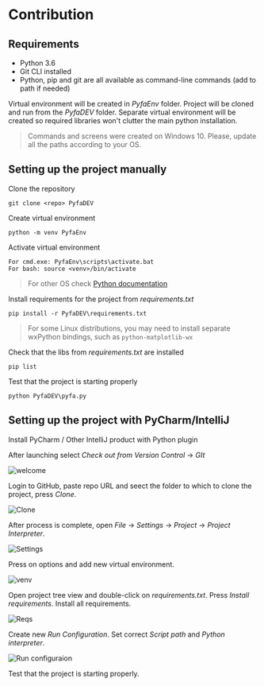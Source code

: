 # Contribution

## Requirements

- Python 3.6
- Git CLI installed
- Python, pip and git are all available as command-line commands (add to path if needed)

Virtual environment will be created in *PyfaEnv* folder. Project will be cloned and run from the *PyfaDEV* folder. Separate virtual environment will be created so required libraries won't clutter the main python installation.

> Commands and screens were created on Windows 10. Please, update all the paths according to your OS.

## Setting up the project manually

Clone the repository
```
git clone <repo> PyfaDEV
```

Create virtual environment
```
python -m venv PyfaEnv
```

Activate virtual environment

```
For cmd.exe: PyfaEnv\scripts\activate.bat
For bash: source <venv>/bin/activate
```
> For other OS check [Python documentation](https://docs.python.org/3/library/venv.html)

Install requirements for the project from *requirements.txt*
```
pip install -r PyfaDEV\requirements.txt
```
> For some Linux distributions, you may need to install separate wxPython bindings, such as `python-matplotlib-wx`

Check that the libs from *requirements.txt* are installed
```
pip list
```

Test that the project is starting properly
```
python PyfaDEV\pyfa.py
```



## Setting up the project with PyCharm/IntelliJ

Install PyCharm / Other IntelliJ product with Python plugin

After launching select *Check out from Version Control* -> *GIt*

![welcome](https://user-images.githubusercontent.com/54093496/66862580-d8edab00-ef99-11e9-94e2-e93d7043e620.png)

Login to GitHub, paste repo URL and seect the folder to which to clone the project, press *Clone*.

![Clone](https://user-images.githubusercontent.com/54093496/66862748-38e45180-ef9a-11e9-9f68-4903baf47385.png)

After process is complete, open *File* -> *Settings* -> *Project* -> *Project Interpreter*. 

![Settings](https://user-images.githubusercontent.com/54093496/66862792-544f5c80-ef9a-11e9-9e0f-f64767f3f1b0.png)

Press on options and add new virtual environment.

![venv](https://user-images.githubusercontent.com/54093496/66862833-67622c80-ef9a-11e9-94fa-47cca0158d29.png)

Open project tree view and double-click on *requirements.txt*. Press *Install requirements*. Install all requirements.

![Reqs](https://user-images.githubusercontent.com/54093496/66862870-7a74fc80-ef9a-11e9-9b18-e64be42c49b8.png)

Create new *Run Configuration*. Set correct *Script path* and *Python interpreter*.

![Run configuraion](https://user-images.githubusercontent.com/54093496/66862970-b4460300-ef9a-11e9-9fb4-20e24759904b.png)

Test that the project is starting properly.